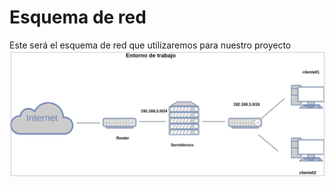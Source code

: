 # Esquema de red
Este será el esquema de red que utilizaremos para nuestro proyecto
![comparativa](https://github.com/anasalasro/Nginx/blob/main/tareaNginx/Captura%20de%20pantalla%20de%202021-01-27%2014-00-19.png)
